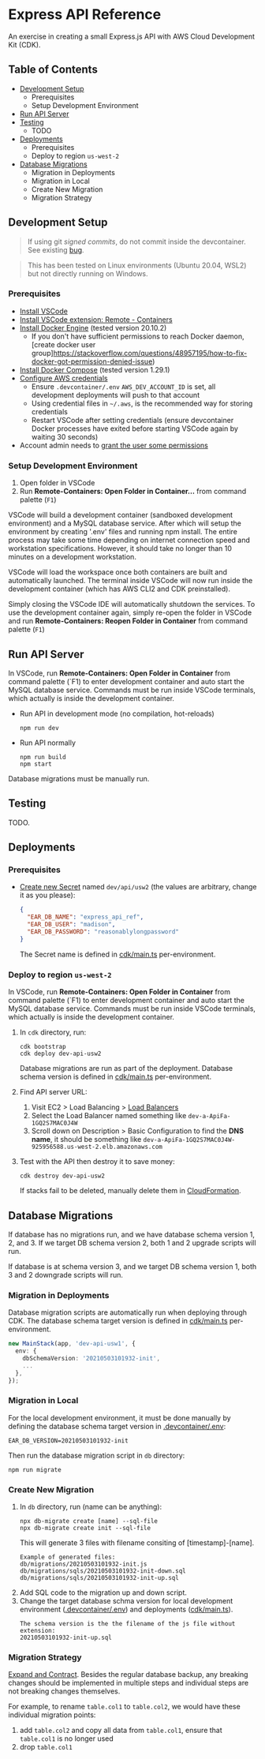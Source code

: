 # Express API Reference
An exercise in creating a small Express.js API with AWS Cloud Development Kit (CDK).


## Table of Contents
- [Development Setup](#development-setup)
  - Prerequisites
  - Setup Development Environment
- [Run API Server](#run-api-server)
- [Testing](#testing)
  - TODO
- [Deployments](#deployments)
  - Prerequisites
  - Deploy to region `us-west-2`
- [Database Migrations](#database-migrations)
  - Migration in Deployments
  - Migration in Local
  - Create New Migration
  - Migration Strategy


## Development Setup
> If using git *signed commits*, do not commit inside the devcontainer. See existing [bug](https://github.com/microsoft/vscode-remote-release/issues/2925).

> This has been tested on Linux environments (Ubuntu 20.04, WSL2) but not directly running on Windows.

### Prerequisites
- [Install VSCode](https://code.visualstudio.com)
- [Install VSCode extension: Remote - Containers](https://marketplace.visualstudio.com/items?itemName=ms-vscode-remote.remote-containers)
- [Install Docker Engine](https://docs.docker.com/engine/install) (tested version 20.10.2)
  - If you don't have sufficient permissions to reach Docker daemon, [create docker user group]https://stackoverflow.com/questions/48957195/how-to-fix-docker-got-permission-denied-issue)
- [Install Docker Compose](https://docs.docker.com/compose/install) (tested version 1.29.1)
- [Configure AWS credentials](https://docs.aws.amazon.com/cdk/latest/guide/getting_started.html#getting_started_prerequisites)
  - Ensure `.devcontainer/.env` `AWS_DEV_ACCOUNT_ID` is set, all development deployments will push to that account
  - Using credential files in `~/.aws`, is the recommended way for storing credentials
  - Restart VSCode after setting credentials (ensure devcontainer Docker processes have exited before starting VSCode again by waiting 30 seconds)
- Account admin needs to [grant the user some permissions](docs/aws-deployment-account-permissions.md)

### Setup Development Environment
1. Open folder in VSCode
2. Run **Remote-Containers: Open Folder in Container...** from command palette (`F1`)

VSCode will build a development container (sandboxed development environment) and a MySQL database service. After which will setup the environment by creating '.env' files and running npm install. The entire process may take some time depending on internet connection speed and workstation specifications. However, it should take no longer than 10 minutes on a development workstation.

VSCode will load the workspace once both containers are built and automatically launched. The terminal inside VSCode will now run inside the development container (which has AWS CLI2 and CDK preinstalled).

Simply closing the VSCode IDE will automatically shutdown the services. To use the development container again, simply re-open the folder in VSCode and run **Remote-Containers: Reopen Folder in Container** from command palette (`F1`)


## Run API Server
In VSCode, run **Remote-Containers: Open Folder in Container** from command palette (`F1) to enter development container and auto start the MySQL database service. Commands must be run inside VSCode terminals, which actually is inside the development container.

- Run API in development mode (no compilation, hot-reloads)
    ```
    npm run dev
    ```
- Run API normally
    ```
    npm run build
    npm start
    ```

Database migrations must be manually run.


## Testing
TODO.


## Deployments

### Prerequisites
- [Create new Secret](https://us-west-2.console.aws.amazon.com/secretsmanager/home?region=us-west-2#!/listSecrets) named `dev/api/usw2` (the values are arbitrary, change it as you please):
    ```json
    {
      "EAR_DB_NAME": "express_api_ref",
      "EAR_DB_USER": "madison",
      "EAR_DB_PASSWORD": "reasonablylongpassword"
    }
    ```
    The Secret name is defined in [cdk/main.ts](cdk/main.ts) per-environment.

### Deploy to region `us-west-2`
In VSCode, run **Remote-Containers: Open Folder in Container** from command palette (`F1) to enter development container and auto start the MySQL database service. Commands must be run inside VSCode terminals, which actually is inside the development container.

1. In `cdk` directory, run:
    ```
    cdk bootstrap
    cdk deploy dev-api-usw2
    ```
    Database migrations are run as part of the deployment. Database schema version is defined in [cdk/main.ts](cdk/main.ts) per-environment.

2. Find API server URL:
    1. Visit EC2 > Load Balancing > [Load Balancers](https://us-west-2.console.aws.amazon.com/ec2/v2/home?region=us-west-2#LoadBalancers:)
    2. Select the Load Balancer named something like `dev-a-ApiFa-1GQ2S7MAC0J4W`
    3. Scroll down on Description > Basic Configuration to find the **DNS name**, it should be something like `dev-a-ApiFa-1GQ2S7MAC0J4W-925956588.us-west-2.elb.amazonaws.com`

3. Test with the API then destroy it to save money:
    ```
    cdk destroy dev-api-usw2
    ```
    If stacks fail to be deleted, manually delete them in [CloudFormation](https://us-west-2.console.aws.amazon.com/cloudformation/home?region=us-west-2).

## Database Migrations
If database has no migrations run, and we have database schema version 1, 2, and 3. If we target DB schema version 2, both 1 and 2 upgrade scripts will run.

If database is at schema version 3, and we target DB schema version 1, both 3 and 2 downgrade scripts will run.

### Migration in Deployments
Database migration scripts are automatically run when deploying through CDK. The database schema target version is defined in [cdk/main.ts](cdk/main.ts) per-environment.
```typescript
new MainStack(app, 'dev-api-usw1', {
  env: {
    dbSchemaVersion: '20210503101932-init',
    ...
  },
});
```

### Migration in Local
For the local development environment, it must be done manually by defining the database schema target version in [.devcontainer/.env](.devcontainer/.env):
```
EAR_DB_VERSION=20210503101932-init
```

Then run the database migration script in `db` directory:
```
npm run migrate
```

### Create New Migration
1. In `db` directory, run (name can be anything):
    ```
    npx db-migrate create [name] --sql-file
    npx db-migrate create init --sql-file
    ```
    This will generate 3 files with filename consiting of [timestamp]-[name].
    ```
    Example of generated files:
    db/migrations/20210503101932-init.js
    db/migrations/sqls/20210503101932-init-down.sql
    db/migrations/sqls/20210503101932-init-up.sql
    ```
2. Add SQL code to the migration up and down script.
3. Change the target database schma version for local development environment ([.devcontainer/.env](.devcontainer/.env)) and deployments ([cdk/main.ts](cdk/main.ts)).
    ```
    The schema version is the the filename of the js file without extension:
    20210503101932-init-up.sql
    ```

### Migration Strategy
[Expand and Contract](https://www.tim-wellhausen.de/papers/ExpandAndContract/ExpandAndContract.html). Besides the regular database backup, any breaking changes should be implemented in multiple steps and individual steps are not breaking changes themselves.

For example, to rename `table.col1` to `table.col2`, we would have these individual migration points:
1. add `table.col2` and copy all data from `table.col1`, ensure that `table.col1` is no longer used
2. drop `table.col1`